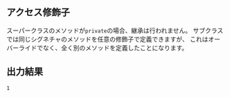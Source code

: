 ## アクセス修飾子
スーパークラスのメソッドが`private`の場合、継承は行われません。
サブクラスでは同じシグネチャのメソッドを任意の修飾子で定義できますが、
これはオーバーライドでなく、全く別のメソッドを定義したことになります。
## 出力結果
`1`